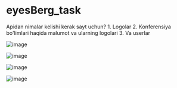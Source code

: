 # eyesBerg_task
Apidan nimalar kelishi kerak sayt uchun? 1. Logolar  2. Konferensiya bo'limlari haqida malumot va ularning logolari 3. Va userlar


![image](https://github.com/eraliabd/eyesBerg_task/assets/91982815/a15c8dc3-68dd-428c-b5d8-2e10b4d8f0f9)


![image](https://github.com/eraliabd/eyesBerg_task/assets/91982815/57a13c1b-62da-4af2-8013-e395c95387a2)

![image](https://github.com/eraliabd/eyesBerg_task/assets/91982815/55ed6ad2-88a5-4418-b5a9-a6db79d41873)


![image](https://github.com/eraliabd/eyesBerg_task/assets/91982815/dc1b76dc-b11b-4702-a156-79ebb9a919dd)
